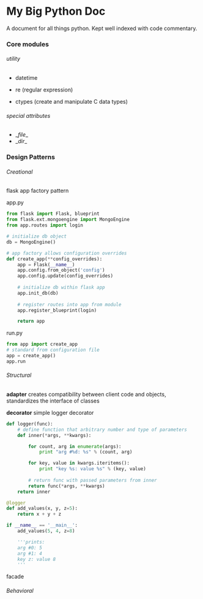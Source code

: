 My Big Python Doc
=================
A document for all things python. Kept well indexed with code commentary.

### Core modules
###### utility
- datetime

- re (regular expression)
- ctypes (create and manipulate C data types) 

###### special attributes
- \__file__
- \__dir__

### Design Patterns
###### Creational
flask app factory pattern

app.py
```python
from flask import Flask, blueprint
from flask.ext.mongoengine import MongoEngine
from app.routes import login

# initialize db object
db = MongoEngine()

# app factory allows configuration overrides
def create_app(**config_overrides):
    app = Flask(__name__)
    app.config.from_object('config')
    app.config.update(config_overrides)
    
    # initialize db within flask app
    app.init_db(db)
    
    # register routes into app from module
    app.register_blueprint(login)

    return app
```
run.py
```python
from app import create_app
# standard from configuration file
app = create_app()
app.run
```

###### Structural
**adapter**
creates compatibility between client code and objects, standardizes the interface of classes

**decorator**
simple logger decorator
```python
def logger(func):
    # define function that arbitrary number and type of parameters
    def inner(*args, **kwargs):

        for count, arg in enumerate(args):
            print "arg #%d: %s" % (count, arg)

        for key, value in kwargs.iteritems():
            print "key %s: value %s" % (key, value)
        
        # return func with passed parameters from inner
        return func(*args, **kwargs)
    return inner

@logger
def add_values(x, y, z=5):
    return x + y + z

if __name__ == '__main__':
    add_values(5, 4, z=8)

    '''prints:
    arg #0: 5
    arg #1: 4
    key z: value 8
    '''
```

facade

###### Behavioral
